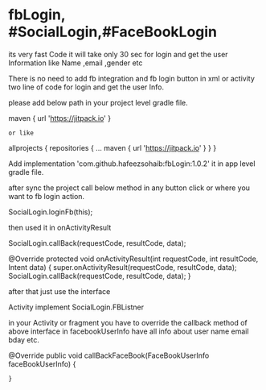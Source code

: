 # fbLogin, #SocialLogin,#FaceBookLogin
its very fast Code it will take only 30 sec for login and get the user Information like Name ,email ,gender etc
 
 There is no need to add fb integration and fb login button in xml or activity 
 two line of code for login and get the user Info.
 
 please add below path in your project level gradle file. 
  
  maven { url 'https://jitpack.io' } 
    
    or like   

allprojects {
		repositories {
			...
			maven { url 'https://jitpack.io' }
		}
	}
  
  Add   implementation 'com.github.hafeezsohaib:fbLogin:1.0.2'  it
  in app level gradle file.
  
  after sync the project 
  call below  method in any button click or where you want to fb login action.
  
  SocialLogin.loginFb(this);
  
  then used it in onActivityResult 
  
  SocialLogin.callBack(requestCode, resultCode, data);
  
   @Override
    protected void onActivityResult(int requestCode, int resultCode, Intent data) {
        super.onActivityResult(requestCode, resultCode, data);
        SocialLogin.callBack(requestCode, resultCode, data);
    }
  
  after that  just use the interface 
  
  Activity implement SocialLogin.FBListner 
  
  in your Activity or fragment you have to override the 
  callback method of above interface  in facebookUserInfo have all info about user name email bday etc.
  
  @Override
    public void callBackFaceBook(FaceBookUserInfo faceBookUserInfo) {
      
    }
  

